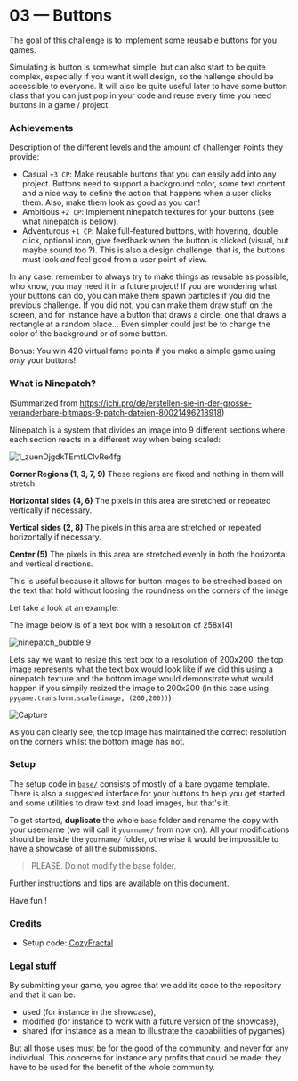 # 03 — Buttons

The goal of this challenge is to implement some reusable buttons for you games.

Simulating is button is somewhat simple, but can also start to be quite complex, especially
if you want it well design, so the hallenge should be accessible to everyone.
It will also be quite useful later to have some button class that you can just pop in your code
and reuse every time you need buttons in a game / project.

### Achievements

 Description of the different levels and the amount of 
`C`hallenger `P`oints they provide:

- Casual `+3 CP`: Make reusable buttons that you can easily add into any project.
    Buttons need to support a background color, some text content and a nice way to
    define the action that happens when a user clicks them. 
    Also, make them look as good as you can!
- Ambitious `+2 CP`: Implement ninepatch textures for your buttons (see what ninepatch is bellow).
- Adventurous `+1 CP`: Make full-featured buttons, with hovering, double click, optional icon,
    give feedback when the button is clicked (visual, but maybe sound too ?).
    This is also a design challenge, that is, the buttons must look *and* feel good from a user point
    of view.
    

In any case, remember to always try to make things as reusable as possible,
who know, you may need it in a future project!
If you are wondering what your buttons can do, you can make them spawn particles if you
did the previous challenge. If you did not, you can make them draw stuff on the screen,
and for instance have a button that draws a circle, one that draws a rectangle at a random place...
Even simpler could just be to change the color of the background or of some button.

Bonus: You win 420 virtual fame points if you make a simple game using *only* your buttons!

### What is Ninepatch?

(Summarized from https://ichi.pro/de/erstellen-sie-in-der-grosse-veranderbare-bitmaps-9-patch-dateien-80021496218918)

Ninepatch is a system that divides an image into 9 different sections where each section reacts in a different way when being scaled:

![1_zuenDjgdkTEmtLClvRe4fg](https://user-images.githubusercontent.com/85095943/139265360-eb228192-9527-4b12-bfd4-df0fcc1b1403.png)

**Corner Regions (1, 3, 7, 9)** These regions are fixed and nothing in them will stretch.

**Horizontal sides (4, 6)** The pixels in this area are stretched or repeated vertically if necessary.

**Vertical sides (2, 8)** The pixels in this area are stretched or repeated horizontally if necessary. 

**Center (5)** The pixels in this area are stretched evenly in both the horizontal and vertical directions.

This is useful because it allows for button images to be streched based on the text that hold without loosing the roundness on the corners of the image

Let take a look at an example:

The image below is of a text box with a resolution of 258x141

![ninepatch_bubble 9](https://user-images.githubusercontent.com/85095943/139268352-a13d9587-f198-432c-aabd-50890177da60.png)

Lets say we want to resize this text box to a resolution of 200x200. the top image represents what the text box would look like if we did this using a ninepatch texture and the bottom image would demonstrate what would happen if you simpily resized the image to 200x200 (in this case using `pygame.transform.scale(image, (200,200))`) 

![Capture](https://user-images.githubusercontent.com/85095943/139269034-97bada52-7c3f-47df-ae41-643eba41687e.PNG)

As you can clearly see, the top image has maintained the correct resolution on the corners whilst the bottom image has not.

### Setup

The setup code in [`base/`](./base) consists of mostly of a bare pygame template. 
There is also a suggested interface for your buttons to help you get started
and some utilities to draw text and load images, but that's it.

To get started, **duplicate** the whole `base` folder and rename the copy with your username
(we will call it `yourname/` from now on). All your modifications should be inside the `yourname/` folder,
otherwise it would be impossible to have a showcase of all the submissions.

> PLEASE. Do not modify the base folder.

Further instructions and tips are [available on this document](../general_instructions.md).

Have fun !

### Credits

 - Setup code: [CozyFractal](https://cozyfractal.com)

### Legal stuff

By submitting your game, you agree that we add its code to the repository 
and that it can be:
- used (for instance in the showcase), 
- modified (for instance to work with a future version of the showcase),
- shared (for instance as a mean to illustrate the capabilities of pygames).

But all those uses must be for the good of the community, and never for any individual.
This concerns for instance any profits that could be made: they have to be used for the 
benefit of the whole community.
